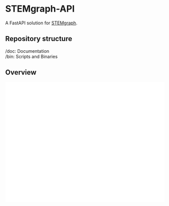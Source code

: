 # STEMgraph-API

A FastAPI solution for [STEMgraph](https://github.com/STEMgraph).

## Repository structure

/doc: Documentation  
/bin: Scripts and Binaries

## Overview

<svg xmlns="http://www.w3.org/2000/svg" viewBox="0 0 800 600"><rect width="100%" height="100%" fill="white"/>


